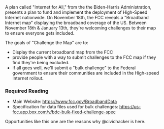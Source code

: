 A plan called "Internet for All," from the the Biden-Harris Administration, presents a plan to fund and implement the deployment of High-Speed Internet nationwide.
On November 18th, the FCC reveals a "Broadband Internet map" displaying the broadband coverage of the US.
Between November 18th & January 13th, they're welcoming challenges to their map to ensure everyone gets included.

The goals of "Challenge the Map" are to:
- Display the current broadband map from the FCC
- provide people with a way to submit challenges to the FCC map if they find they're being excluded.
- If all goes well, we'll submit a "bulk challenge" to the Federal government to ensure their communities are included in the High-speed Internet rollout.


### Required Reading

- Main Website: https://www.fcc.gov/BroadbandData
- Specification for data files used for bulk challenges: https://us-fcc.app.box.com/v/bdc-bulk-fixed-challenge-spec

Opportunities like this one are the reasons why @civichacker is here.
